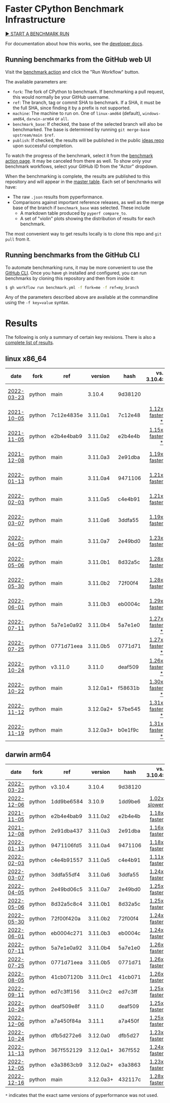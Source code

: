 # Faster CPython Benchmark Infrastructure

[▶️ START A BENCHMARK RUN](https://github.com/faster-cpython/benchmarking/actions/workflows/benchmark.yml)

For documentation about how this works, see the [developer docs](DEVELOPER.md).

## Running benchmarks from the GitHub web UI

Visit the [benchmark action](https://github.com/faster-cpython/benchmarking/actions/workflows/benchmark.yml) and click the "Run Workflow" button.

The available parameters are:

- `fork`: The fork of CPython to benchmark.
  If benchmarking a pull request, this would normally be your GitHub username.
- `ref`: The branch, tag or commit SHA to benchmark.
  If a SHA, it must be the full SHA, since finding it by a prefix is not supported.
- `machine`: The machine to run on.
  One of `linux-amd64` (default), `windows-amd64`, `darwin-arm64` or `all`.
- `benchmark_base`: If checked, the base of the selected branch will also be benchmarked.
  The base is determined by running `git merge-base upstream/main $ref`.
- `publish`: If checked, the results will be published in the public [ideas repo](https://github.com/faster-cpython/ideas) upon successful completion.

To watch the progress of the benchmark, select it from the [benchmark action page](https://github.com/faster-cpython/benchmarking/actions/workflows/benchmark.yml).
It may be canceled from there as well.
To show only your benchmark workflows, select your GitHub ID from the "Actor" dropdown.

When the benchmarking is complete, the results are published to this repository and will appear in the [master table](results/README.md).
Each set of benchmarks will have:

- The raw `.json` results from pyperformance.
- Comparisons against important reference releases, as well as the merge base of the branch if `benchmark_base` was selected.  These include
  - A markdown table produced by `pyperf compare_to`.
  - A set of "violin" plots showing the distribution of results for each benchmark.

The most convenient way to get results locally is to clone this repo and `git pull` from it.

## Running benchmarks from the GitHub CLI

To automate benchmarking runs, it may be more convenient to use the [GitHub CLI](https://cli.github.com/).
Once you have `gh` installed and configured, you can run benchmarks by cloning this repository and then from inside it:

```bash
$ gh workflow run benchmark.yml -f fork=me -f ref=my_branch
```

Any of the parameters described above are available at the commandline using the `-f key=value` syntax.

# Results

The following is only a summary of certain key revisions. There is also a [complete list of results](results/README.md).

<!-- START table -->
## linux x86_64
| date | fork | ref | version | hash | vs. 3.10.4: | vs. 3.11.0: | vs. base: |
| --- | --- | --- | --- | --- | ---: | ---: | ---: |
| [2022-03-23](results/bm-20220323-python-main-3.10.4-9d38120) | python | main | 3.10.4 | 9d38120 |  | [1.33x slower \*](results/bm-20220323-python-main-3.10.4-9d38120/bm-20220323-linux-x86_64-python-main-3.10.4-9d38120-vs-3.11.0.md) |  |
| [2021-10-05](results/bm-20211005-python-7c12e4835ebe52287acd-3.11.0a1-7c12e48) | python | 7c12e4835e | 3.11.0a1 | 7c12e48 | [1.12x faster \*](results/bm-20211005-python-7c12e4835ebe52287acd-3.11.0a1-7c12e48/bm-20211005-linux-x86_64-python-7c12e4835ebe52287acd-3.11.0a1-7c12e48-vs-3.10.4.md) | [1.16x slower](results/bm-20211005-python-7c12e4835ebe52287acd-3.11.0a1-7c12e48/bm-20211005-linux-x86_64-python-7c12e4835ebe52287acd-3.11.0a1-7c12e48-vs-3.11.0.md) |  |
| [2021-11-05](results/bm-20211105-python-e2b4e4bab90b69fbd361-3.11.0a2-e2b4e4b) | python | e2b4e4bab9 | 3.11.0a2 | e2b4e4b | [1.15x faster \*](results/bm-20211105-python-e2b4e4bab90b69fbd361-3.11.0a2-e2b4e4b/bm-20211105-linux-x86_64-python-e2b4e4bab90b69fbd361-3.11.0a2-e2b4e4b-vs-3.10.4.md) | [1.12x slower](results/bm-20211105-python-e2b4e4bab90b69fbd361-3.11.0a2-e2b4e4b/bm-20211105-linux-x86_64-python-e2b4e4bab90b69fbd361-3.11.0a2-e2b4e4b-vs-3.11.0.md) |  |
| [2021-12-08](results/bm-20211208-python-main-3.11.0a3-2e91dba) | python | main | 3.11.0a3 | 2e91dba | [1.19x faster](results/bm-20211208-python-main-3.11.0a3-2e91dba/bm-20211208-linux-x86_64-python-main-3.11.0a3-2e91dba-vs-3.10.4.md) | [1.10x slower \*](results/bm-20211208-python-main-3.11.0a3-2e91dba/bm-20211208-linux-x86_64-python-main-3.11.0a3-2e91dba-vs-3.11.0.md) |  |
| [2022-01-13](results/bm-20220113-python-main-3.11.0a4-9471106) | python | main | 3.11.0a4 | 9471106 | [1.21x faster](results/bm-20220113-python-main-3.11.0a4-9471106/bm-20220113-linux-x86_64-python-main-3.11.0a4-9471106-vs-3.10.4.md) | [1.09x slower \*](results/bm-20220113-python-main-3.11.0a4-9471106/bm-20220113-linux-x86_64-python-main-3.11.0a4-9471106-vs-3.11.0.md) |  |
| [2022-02-03](results/bm-20220203-python-main-3.11.0a5-c4e4b91) | python | main | 3.11.0a5 | c4e4b91 | [1.21x faster](results/bm-20220203-python-main-3.11.0a5-c4e4b91/bm-20220203-linux-x86_64-python-main-3.11.0a5-c4e4b91-vs-3.10.4.md) | [1.07x slower \*](results/bm-20220203-python-main-3.11.0a5-c4e4b91/bm-20220203-linux-x86_64-python-main-3.11.0a5-c4e4b91-vs-3.11.0.md) |  |
| [2022-03-07](results/bm-20220307-python-main-3.11.0a6-3ddfa55) | python | main | 3.11.0a6 | 3ddfa55 | [1.19x faster](results/bm-20220307-python-main-3.11.0a6-3ddfa55/bm-20220307-linux-x86_64-python-main-3.11.0a6-3ddfa55-vs-3.10.4.md) | [1.06x slower \*](results/bm-20220307-python-main-3.11.0a6-3ddfa55/bm-20220307-linux-x86_64-python-main-3.11.0a6-3ddfa55-vs-3.11.0.md) |  |
| [2022-04-05](results/bm-20220405-python-main-3.11.0a7-2e49bd0) | python | main | 3.11.0a7 | 2e49bd0 | [1.23x faster](results/bm-20220405-python-main-3.11.0a7-2e49bd0/bm-20220405-linux-x86_64-python-main-3.11.0a7-2e49bd0-vs-3.10.4.md) | [1.03x slower \*](results/bm-20220405-python-main-3.11.0a7-2e49bd0/bm-20220405-linux-x86_64-python-main-3.11.0a7-2e49bd0-vs-3.11.0.md) |  |
| [2022-05-06](results/bm-20220506-python-main-3.11.0b1-8d32a5c) | python | main | 3.11.0b1 | 8d32a5c | [1.28x faster](results/bm-20220506-python-main-3.11.0b1-8d32a5c/bm-20220506-linux-x86_64-python-main-3.11.0b1-8d32a5c-vs-3.10.4.md) | [1.01x faster \*](results/bm-20220506-python-main-3.11.0b1-8d32a5c/bm-20220506-linux-x86_64-python-main-3.11.0b1-8d32a5c-vs-3.11.0.md) |  |
| [2022-05-30](results/bm-20220530-python-main-3.11.0b2-72f00f4) | python | main | 3.11.0b2 | 72f00f4 | [1.28x faster](results/bm-20220530-python-main-3.11.0b2-72f00f4/bm-20220530-linux-x86_64-python-main-3.11.0b2-72f00f4-vs-3.10.4.md) | [1.00x slower \*](results/bm-20220530-python-main-3.11.0b2-72f00f4/bm-20220530-linux-x86_64-python-main-3.11.0b2-72f00f4-vs-3.11.0.md) |  |
| [2022-06-01](results/bm-20220601-python-main-3.11.0b3-eb0004c) | python | main | 3.11.0b3 | eb0004c | [1.29x faster](results/bm-20220601-python-main-3.11.0b3-eb0004c/bm-20220601-linux-x86_64-python-main-3.11.0b3-eb0004c-vs-3.10.4.md) | [1.00x faster \*](results/bm-20220601-python-main-3.11.0b3-eb0004c/bm-20220601-linux-x86_64-python-main-3.11.0b3-eb0004c-vs-3.11.0.md) |  |
| [2022-07-11](results/bm-20220711-python-5a7e1e0a92622c605ab2-3.11.0b4-5a7e1e0) | python | 5a7e1e0a92 | 3.11.0b4 | 5a7e1e0 | [1.27x faster \*](results/bm-20220711-python-5a7e1e0a92622c605ab2-3.11.0b4-5a7e1e0/bm-20220711-linux-x86_64-python-5a7e1e0a92622c605ab2-3.11.0b4-5a7e1e0-vs-3.10.4.md) | [1.00x faster](results/bm-20220711-python-5a7e1e0a92622c605ab2-3.11.0b4-5a7e1e0/bm-20220711-linux-x86_64-python-5a7e1e0a92622c605ab2-3.11.0b4-5a7e1e0-vs-3.11.0.md) |  |
| [2022-07-25](results/bm-20220725-python-0771d71eea30316020a8-3.11.0b5-0771d71) | python | 0771d71eea | 3.11.0b5 | 0771d71 | [1.27x faster \*](results/bm-20220725-python-0771d71eea30316020a8-3.11.0b5-0771d71/bm-20220725-linux-x86_64-python-0771d71eea30316020a8-3.11.0b5-0771d71-vs-3.10.4.md) | [1.00x faster](results/bm-20220725-python-0771d71eea30316020a8-3.11.0b5-0771d71/bm-20220725-linux-x86_64-python-0771d71eea30316020a8-3.11.0b5-0771d71-vs-3.11.0.md) |  |
| [2022-10-24](results/bm-20221024-python-v3.11.0-3.11.0-deaf509) | python | v3.11.0 | 3.11.0 | deaf509 | [1.26x faster \*](results/bm-20221024-python-v3.11.0-3.11.0-deaf509/bm-20221024-linux-x86_64-python-v3.11.0-3.11.0-deaf509-vs-3.10.4.md) |  |  |
| [2022-10-22](results/bm-20221022-python-main-3.12.0a1+-f58631b) | python | main | 3.12.0a1+ | f58631b | [1.30x faster \*](results/bm-20221022-python-main-3.12.0a1+-f58631b/bm-20221022-linux-x86_64-python-main-3.12.0a1+-f58631b-vs-3.10.4.md) | [1.03x faster \*](results/bm-20221022-python-main-3.12.0a1+-f58631b/bm-20221022-linux-x86_64-python-main-3.12.0a1+-f58631b-vs-3.11.0.md) |  |
| [2022-11-12](results/bm-20221112-python-main-3.12.0a2+-57be545) | python | main | 3.12.0a2+ | 57be545 | [1.31x faster \*](results/bm-20221112-python-main-3.12.0a2+-57be545/bm-20221112-linux-x86_64-python-main-3.12.0a2+-57be545-vs-3.10.4.md) | [1.04x faster \*](results/bm-20221112-python-main-3.12.0a2+-57be545/bm-20221112-linux-x86_64-python-main-3.12.0a2+-57be545-vs-3.11.0.md) |  |
| [2022-11-19](results/bm-20221119-python-main-3.12.0a3+-b0e1f9c) | python | main | 3.12.0a3+ | b0e1f9c | [1.31x faster \*](results/bm-20221119-python-main-3.12.0a3+-b0e1f9c/bm-20221119-linux-x86_64-python-main-3.12.0a3+-b0e1f9c-vs-3.10.4.md) | [1.04x faster \*](results/bm-20221119-python-main-3.12.0a3+-b0e1f9c/bm-20221119-linux-x86_64-python-main-3.12.0a3+-b0e1f9c-vs-3.11.0.md) |  |

## darwin arm64
| date | fork | ref | version | hash | vs. 3.10.4: | vs. 3.11.0: | vs. base: |
| --- | --- | --- | --- | --- | ---: | ---: | ---: |
| [2022-03-23](results/bm-20220323-python-v3.10.4-3.10.4-9d38120) | python | v3.10.4 | 3.10.4 | 9d38120 |  | [1.25x slower](results/bm-20220323-python-v3.10.4-3.10.4-9d38120/bm-20220323-darwin-arm64-python-v3.10.4-3.10.4-9d38120-vs-3.11.0.md) |  |
| [2022-12-06](results/bm-20221206-python-1dd9be6584413fbfa823-3.10.9-1dd9be6) | python | 1dd9be6584 | 3.10.9 | 1dd9be6 | [1.02x slower](results/bm-20221206-python-1dd9be6584413fbfa823-3.10.9-1dd9be6/bm-20221206-darwin-arm64-python-1dd9be6584413fbfa823-3.10.9-1dd9be6-vs-3.10.4.md) | [1.27x slower](results/bm-20221206-python-1dd9be6584413fbfa823-3.10.9-1dd9be6/bm-20221206-darwin-arm64-python-1dd9be6584413fbfa823-3.10.9-1dd9be6-vs-3.11.0.md) |  |
| [2021-11-05](results/bm-20211105-python-e2b4e4bab90b69fbd361-3.11.0a2-e2b4e4b) | python | e2b4e4bab9 | 3.11.0a2 | e2b4e4b | [1.18x faster](results/bm-20211105-python-e2b4e4bab90b69fbd361-3.11.0a2-e2b4e4b/bm-20211105-darwin-arm64-python-e2b4e4bab90b69fbd361-3.11.0a2-e2b4e4b-vs-3.10.4.md) | [1.06x slower](results/bm-20211105-python-e2b4e4bab90b69fbd361-3.11.0a2-e2b4e4b/bm-20211105-darwin-arm64-python-e2b4e4bab90b69fbd361-3.11.0a2-e2b4e4b-vs-3.11.0.md) |  |
| [2021-12-08](results/bm-20211208-python-2e91dba437fe5c56c6f8-3.11.0a3-2e91dba) | python | 2e91dba437 | 3.11.0a3 | 2e91dba | [1.16x faster](results/bm-20211208-python-2e91dba437fe5c56c6f8-3.11.0a3-2e91dba/bm-20211208-darwin-arm64-python-2e91dba437fe5c56c6f8-3.11.0a3-2e91dba-vs-3.10.4.md) | [1.08x slower](results/bm-20211208-python-2e91dba437fe5c56c6f8-3.11.0a3-2e91dba/bm-20211208-darwin-arm64-python-2e91dba437fe5c56c6f8-3.11.0a3-2e91dba-vs-3.11.0.md) |  |
| [2022-01-13](results/bm-20220113-python-9471106fd5b47418ffd2-3.11.0a4-9471106) | python | 9471106fd5 | 3.11.0a4 | 9471106 | [1.18x faster](results/bm-20220113-python-9471106fd5b47418ffd2-3.11.0a4-9471106/bm-20220113-darwin-arm64-python-9471106fd5b47418ffd2-3.11.0a4-9471106-vs-3.10.4.md) | [1.06x slower](results/bm-20220113-python-9471106fd5b47418ffd2-3.11.0a4-9471106/bm-20220113-darwin-arm64-python-9471106fd5b47418ffd2-3.11.0a4-9471106-vs-3.11.0.md) |  |
| [2022-02-03](results/bm-20220203-python-c4e4b91557f18f881f39-3.11.0a5-c4e4b91) | python | c4e4b91557 | 3.11.0a5 | c4e4b91 | [1.11x faster](results/bm-20220203-python-c4e4b91557f18f881f39-3.11.0a5-c4e4b91/bm-20220203-darwin-arm64-python-c4e4b91557f18f881f39-3.11.0a5-c4e4b91-vs-3.10.4.md) | [1.13x slower](results/bm-20220203-python-c4e4b91557f18f881f39-3.11.0a5-c4e4b91/bm-20220203-darwin-arm64-python-c4e4b91557f18f881f39-3.11.0a5-c4e4b91-vs-3.11.0.md) |  |
| [2022-03-07](results/bm-20220307-python-3ddfa55df48a67a5972f-3.11.0a6-3ddfa55) | python | 3ddfa55df4 | 3.11.0a6 | 3ddfa55 | [1.24x faster](results/bm-20220307-python-3ddfa55df48a67a5972f-3.11.0a6-3ddfa55/bm-20220307-darwin-arm64-python-3ddfa55df48a67a5972f-3.11.0a6-3ddfa55-vs-3.10.4.md) | [1.01x slower](results/bm-20220307-python-3ddfa55df48a67a5972f-3.11.0a6-3ddfa55/bm-20220307-darwin-arm64-python-3ddfa55df48a67a5972f-3.11.0a6-3ddfa55-vs-3.11.0.md) |  |
| [2022-04-05](results/bm-20220405-python-2e49bd06c5ffab7d1540-3.11.0a7-2e49bd0) | python | 2e49bd06c5 | 3.11.0a7 | 2e49bd0 | [1.25x faster](results/bm-20220405-python-2e49bd06c5ffab7d1540-3.11.0a7-2e49bd0/bm-20220405-darwin-arm64-python-2e49bd06c5ffab7d1540-3.11.0a7-2e49bd0-vs-3.10.4.md) | [1.00x faster](results/bm-20220405-python-2e49bd06c5ffab7d1540-3.11.0a7-2e49bd0/bm-20220405-darwin-arm64-python-2e49bd06c5ffab7d1540-3.11.0a7-2e49bd0-vs-3.11.0.md) |  |
| [2022-05-06](results/bm-20220506-python-8d32a5c8c4e9c90b0a21-3.11.0b1-8d32a5c) | python | 8d32a5c8c4 | 3.11.0b1 | 8d32a5c | [1.25x faster](results/bm-20220506-python-8d32a5c8c4e9c90b0a21-3.11.0b1-8d32a5c/bm-20220506-darwin-arm64-python-8d32a5c8c4e9c90b0a21-3.11.0b1-8d32a5c-vs-3.10.4.md) | [1.00x faster](results/bm-20220506-python-8d32a5c8c4e9c90b0a21-3.11.0b1-8d32a5c/bm-20220506-darwin-arm64-python-8d32a5c8c4e9c90b0a21-3.11.0b1-8d32a5c-vs-3.11.0.md) |  |
| [2022-05-30](results/bm-20220530-python-72f00f420afaba3bc873-3.11.0b2-72f00f4) | python | 72f00f420a | 3.11.0b2 | 72f00f4 | [1.24x faster](results/bm-20220530-python-72f00f420afaba3bc873-3.11.0b2-72f00f4/bm-20220530-darwin-arm64-python-72f00f420afaba3bc873-3.11.0b2-72f00f4-vs-3.10.4.md) | [1.01x slower](results/bm-20220530-python-72f00f420afaba3bc873-3.11.0b2-72f00f4/bm-20220530-darwin-arm64-python-72f00f420afaba3bc873-3.11.0b2-72f00f4-vs-3.11.0.md) |  |
| [2022-06-01](results/bm-20220601-python-eb0004c27163ec089201-3.11.0b3-eb0004c) | python | eb0004c271 | 3.11.0b3 | eb0004c | [1.24x faster](results/bm-20220601-python-eb0004c27163ec089201-3.11.0b3-eb0004c/bm-20220601-darwin-arm64-python-eb0004c27163ec089201-3.11.0b3-eb0004c-vs-3.10.4.md) | [1.01x slower](results/bm-20220601-python-eb0004c27163ec089201-3.11.0b3-eb0004c/bm-20220601-darwin-arm64-python-eb0004c27163ec089201-3.11.0b3-eb0004c-vs-3.11.0.md) |  |
| [2022-07-11](results/bm-20220711-python-5a7e1e0a92622c605ab2-3.11.0b4-5a7e1e0) | python | 5a7e1e0a92 | 3.11.0b4 | 5a7e1e0 | [1.26x faster](results/bm-20220711-python-5a7e1e0a92622c605ab2-3.11.0b4-5a7e1e0/bm-20220711-darwin-arm64-python-5a7e1e0a92622c605ab2-3.11.0b4-5a7e1e0-vs-3.10.4.md) | [1.01x faster](results/bm-20220711-python-5a7e1e0a92622c605ab2-3.11.0b4-5a7e1e0/bm-20220711-darwin-arm64-python-5a7e1e0a92622c605ab2-3.11.0b4-5a7e1e0-vs-3.11.0.md) |  |
| [2022-07-25](results/bm-20220725-python-0771d71eea30316020a8-3.11.0b5-0771d71) | python | 0771d71eea | 3.11.0b5 | 0771d71 | [1.26x faster](results/bm-20220725-python-0771d71eea30316020a8-3.11.0b5-0771d71/bm-20220725-darwin-arm64-python-0771d71eea30316020a8-3.11.0b5-0771d71-vs-3.10.4.md) | [1.00x faster](results/bm-20220725-python-0771d71eea30316020a8-3.11.0b5-0771d71/bm-20220725-darwin-arm64-python-0771d71eea30316020a8-3.11.0b5-0771d71-vs-3.11.0.md) |  |
| [2022-08-05](results/bm-20220805-python-41cb07120b7792eac641-3.11.0rc1-41cb071) | python | 41cb07120b | 3.11.0rc1 | 41cb071 | [1.26x faster](results/bm-20220805-python-41cb07120b7792eac641-3.11.0rc1-41cb071/bm-20220805-darwin-arm64-python-41cb07120b7792eac641-3.11.0rc1-41cb071-vs-3.10.4.md) | [1.01x faster](results/bm-20220805-python-41cb07120b7792eac641-3.11.0rc1-41cb071/bm-20220805-darwin-arm64-python-41cb07120b7792eac641-3.11.0rc1-41cb071-vs-3.11.0.md) |  |
| [2022-09-11](results/bm-20220911-python-ed7c3ff15680c1939fad-3.11.0rc2-ed7c3ff) | python | ed7c3ff156 | 3.11.0rc2 | ed7c3ff | [1.25x faster](results/bm-20220911-python-ed7c3ff15680c1939fad-3.11.0rc2-ed7c3ff/bm-20220911-darwin-arm64-python-ed7c3ff15680c1939fad-3.11.0rc2-ed7c3ff-vs-3.10.4.md) | [1.00x faster](results/bm-20220911-python-ed7c3ff15680c1939fad-3.11.0rc2-ed7c3ff/bm-20220911-darwin-arm64-python-ed7c3ff15680c1939fad-3.11.0rc2-ed7c3ff-vs-3.11.0.md) |  |
| [2022-10-24](results/bm-20221024-python-deaf509e8fc6e0363bd6-3.11.0-deaf509) | python | deaf509e8f | 3.11.0 | deaf509 | [1.25x faster](results/bm-20221024-python-deaf509e8fc6e0363bd6-3.11.0-deaf509/bm-20221024-darwin-arm64-python-deaf509e8fc6e0363bd6-3.11.0-deaf509-vs-3.10.4.md) |  |  |
| [2022-12-06](results/bm-20221206-python-a7a450f84a0874216031-3.11.1-a7a450f) | python | a7a450f84a | 3.11.1 | a7a450f | [1.25x faster](results/bm-20221206-python-a7a450f84a0874216031-3.11.1-a7a450f/bm-20221206-darwin-arm64-python-a7a450f84a0874216031-3.11.1-a7a450f-vs-3.10.4.md) | [1.00x slower](results/bm-20221206-python-a7a450f84a0874216031-3.11.1-a7a450f/bm-20221206-darwin-arm64-python-a7a450f84a0874216031-3.11.1-a7a450f-vs-3.11.0.md) |  |
| [2022-10-24](results/bm-20221024-python-dfb5d272e6b99c2c70c6-3.12.0a0-dfb5d27) | python | dfb5d272e6 | 3.12.0a0 | dfb5d27 | [1.23x faster](results/bm-20221024-python-dfb5d272e6b99c2c70c6-3.12.0a0-dfb5d27/bm-20221024-darwin-arm64-python-dfb5d272e6b99c2c70c6-3.12.0a0-dfb5d27-vs-3.10.4.md) | [1.02x slower](results/bm-20221024-python-dfb5d272e6b99c2c70c6-3.12.0a0-dfb5d27/bm-20221024-darwin-arm64-python-dfb5d272e6b99c2c70c6-3.12.0a0-dfb5d27-vs-3.11.0.md) |  |
| [2022-11-13](results/bm-20221113-python-367f552129341796d75f-3.12.0a1+-367f552) | python | 367f552129 | 3.12.0a1+ | 367f552 | [1.24x faster](results/bm-20221113-python-367f552129341796d75f-3.12.0a1+-367f552/bm-20221113-darwin-arm64-python-367f552129341796d75f-3.12.0a1+-367f552-vs-3.10.4.md) | [1.01x slower](results/bm-20221113-python-367f552129341796d75f-3.12.0a1+-367f552/bm-20221113-darwin-arm64-python-367f552129341796d75f-3.12.0a1+-367f552-vs-3.11.0.md) |  |
| [2022-12-05](results/bm-20221205-python-e3a3863cb9561705d3dd-3.12.0a2+-e3a3863) | python | e3a3863cb9 | 3.12.0a2+ | e3a3863 | [1.23x faster](results/bm-20221205-python-e3a3863cb9561705d3dd-3.12.0a2+-e3a3863/bm-20221205-darwin-arm64-python-e3a3863cb9561705d3dd-3.12.0a2+-e3a3863-vs-3.10.4.md) | [1.02x slower](results/bm-20221205-python-e3a3863cb9561705d3dd-3.12.0a2+-e3a3863/bm-20221205-darwin-arm64-python-e3a3863cb9561705d3dd-3.12.0a2+-e3a3863-vs-3.11.0.md) |  |
| [2022-12-16](results/bm-20221216-python-main-3.12.0a3+-432117c) | python | main | 3.12.0a3+ | 432117c | [1.28x faster](results/bm-20221216-python-main-3.12.0a3+-432117c/bm-20221216-darwin-arm64-python-main-3.12.0a3+-432117c-vs-3.10.4.md) | [1.03x faster](results/bm-20221216-python-main-3.12.0a3+-432117c/bm-20221216-darwin-arm64-python-main-3.12.0a3+-432117c-vs-3.11.0.md) |  |


<!-- END table -->

`*` indicates that the exact same versions of pyperformance was not used.
